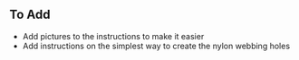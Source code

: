 ## To Add
- Add pictures to the instructions to make it easier
- Add instructions on the simplest way to create the nylon webbing holes
